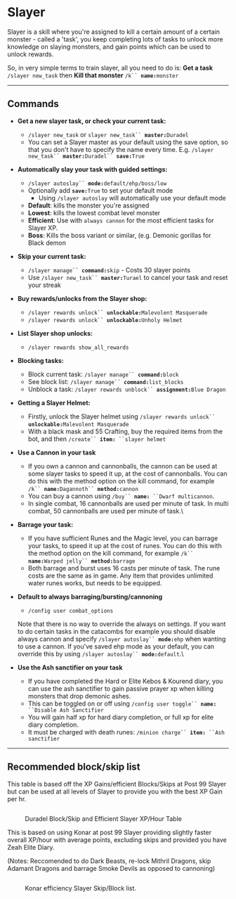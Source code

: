 # Slayer

Slayer is a skill where you're assigned to kill a certain amount of a certain monster - called a 'task', you keep completing lots of tasks to unlock more knowledge on slaying monsters, and gain points which can be used to unlock rewards.

So, in very simple terms to train slayer, all you need to do is: **Get a task** `/slayer new_task` then **Kill that monster** `/k`` `**`name:`**`monster`

***

## Commands

*   **Get a new slayer task, or check your current task:**

    * `/slayer new_task` or `slayer new_task`` `**`master:`**`Duradel`
    * You can set a Slayer master as your default using the save option, so that you don't have to specify the name every time. E.g.  `/slayer new_task`` `**`master:`**`Duradel`` `**`save:`**`True`


*   **Automatically slay your task with guided settings:**

    * `/slayer autoslay`` `**`mode:`**`default/ehp/boss/low`
    * Optionally add **`save:`**`True` to set your default mode
      * Using `/slayer autoslay` will automatically use your default mode
    * **Default**: kills the monster you're assigned
    * **Lowest**: kills the lowest combat level monster
    * **Efficient**: Use with `always cannon` for the most efficient tasks for Slayer XP.
    * **Boss**: Kills the boss variant or similar, (e.g. Demonic gorillas for Black demon


*   **Skip your current task:**

    * `/slayer manage`` `**`command:`**`skip` - Costs 30 slayer points
    * Use  `/slayer new_task`` `**`master:`**`Turael` to cancel your task and reset your streak


*   **Buy rewards/unlocks from the Slayer shop:**

    * `/slayer rewards unlock`` `**`unlockable:`**`Malevolent Masquerade`
    * `/slayer rewards unlock`` `**`unlockable:`**`Unholy Helmet`


*   **List Slayer shop unlocks:**

    * `/slayer rewards show_all_rewards`


*   **Blocking tasks:**

    * Block current task: `/slayer manage`` `**`command:`**`block`
    * See block list: `/slayer manage`` `**`command:`**`list_blocks`
    * Unblock a task: `/slayer rewards unblock`` `**`assignment:`**`Blue Dragon`


*   **Getting a Slayer Helmet:**

    * Firstly, unlock the Slayer helmet using `/slayer rewards unlock`` `**`unlockable:`**`Malevolent Masquerade`
    * With a black mask and 55 Crafting, buy the required items from the bot, and then `/create`` `**`item:`**` ``slayer helmet`&#x20;


* **Use a Cannon in your task**
  * If you own a cannon and cannonballs, the cannon can be used at some slayer tasks to speed it up, at the cost of cannonballs. You can do this with the method option on the kill command, for example `/k`` `**`name:`**`Dagannoth`` `**`method:`**`cannon`
  * You can buy a cannon using `/buy`` `**`name:`**` ``Dwarf multicannon`.
  * In single combat, 16 cannonballs are used per minute of task. In multi combat, 50 cannonballs are used per minute of task.\

*   **Barrage your task:**

    * If you have sufficient Runes and the Magic level, you can barrage your tasks, to speed it up at the cost of runes. You can do this with the method option on the kill command, for example `/k`` `**`name:`**`Warped jelly`` `**`method:`**`barrage`
    * Both barrage and burst uses 16 casts per minute of task. The rune costs are the same as in game. Any item that provides unlimited water runes works, but needs to be equipped.


*   **Default to always barraging/bursting/cannoning**

    * `/config user combat_options`

    Note that there is no way to override the always on settings. If you want to do certain tasks in the catacombs for example you should disable always cannon and specify `/slayer autoslay`` `**`mode:`**`ehp` when wanting to use a cannon. If you've saved ehp mode as your default, you can override this by using `/slayer autoslay`` `**`mode:`**`default`.\

* **Use the Ash sanctifier on your task**
  * If you have completed the Hard or Elite Kebos & Kourend diary, you can use the ash sanctifier to gain passive prayer xp when killing monsters that drop demonic ashes.
  * This can be toggled on or off using `/config user toggle`` `**`name:`**` ``Disable Ash Sanctifier`
  * You will gain half xp for hard diary completion, or full xp for elite diary completion.
  * It must be charged with death runes: `/minion charge`` `**`item:`**` ``Ash sanctifier`

***

## Recommended block/skip list

This table is based off the XP Gains/efficient Blocks/Skips at Post 99 Slayer but can be used at all levels of Slayer to provide you with the best XP Gain per hr.

<figure><img src="../../.gitbook/assets/Duradaddy.png" alt=""><figcaption><p>Duradel Block/Skip and Efficient Slayer XP/Hour Table</p></figcaption></figure>

This is based on using Konar at post 99 Slayer providing slightly faster overall XP/hour with average points, excluding skips and provided you have Zeah Elite Diary. &#x20;

(Notes: Reccomended to do Dark Beasts, re-lock Mithril Dragons, skip Adamant Dragons and barrage Smoke Devils as opposed to cannoning)

<figure><img src="../../.gitbook/assets/Konarmommy.png" alt=""><figcaption><p>Konar efficiency Slayer Skip/Block list.</p></figcaption></figure>
